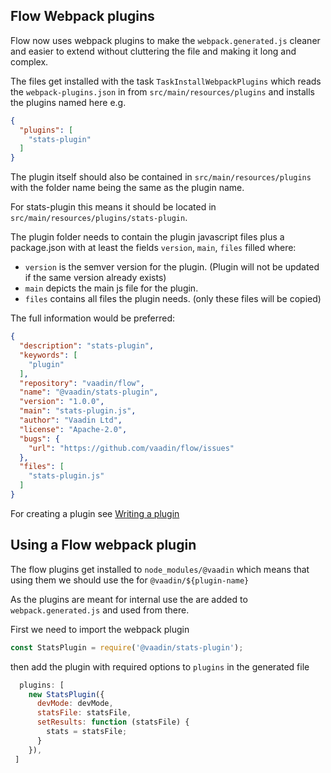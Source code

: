 ## Flow Webpack plugins

Flow now uses webpack plugins to make the `webpack.generated.js` cleaner and easier to extend
without cluttering the file and making it long and complex.

The files get installed with the task `TaskInstallWebpackPlugins` which reads the `webpack-plugins.json`
in from `src/main/resources/plugins` and installs the plugins named here e.g.

```json
{
  "plugins": [
    "stats-plugin"
  ]
}
```

The plugin itself should also be contained in `src/main/resources/plugins` with the
folder name being the same as the plugin name.

For stats-plugin this means it should be located in `src/main/resources/plugins/stats-plugin`.

The plugin folder needs to contain the plugin javascript files plus a package.json with at least the fields
`version`, `main`, `files` filled where:
  * `version` is the semver version for the plugin. 
  (Plugin will not be updated if the same version already exists)
  * `main` depicts the main js file for the plugin.
  * `files` contains all files the plugin needs.
   (only these files will be copied)

The full information would be preferred:

```json
{
  "description": "stats-plugin",
  "keywords": [
    "plugin"
  ],
  "repository": "vaadin/flow",
  "name": "@vaadin/stats-plugin",
  "version": "1.0.0",
  "main": "stats-plugin.js",
  "author": "Vaadin Ltd",
  "license": "Apache-2.0",
  "bugs": {
    "url": "https://github.com/vaadin/flow/issues"
  },
  "files": [
    "stats-plugin.js"
  ]
}
```

For creating a plugin see [Writing a plugin](https://webpack.js.org/contribute/writing-a-plugin/)

## Using a Flow webpack plugin

The flow plugins get installed to `node_modules/@vaadin` which means that using them we should use the for `@vaadin/${plugin-name}`

As the plugins are meant for internal use the are added to `webpack.generated.js` and
used from there.

First we need to import the webpack plugin

```js
const StatsPlugin = require('@vaadin/stats-plugin');
```

then add the plugin with required options to `plugins` in the generated file
```js
  plugins: [
    new StatsPlugin({
      devMode: devMode,
      statsFile: statsFile,
      setResults: function (statsFile) {
        stats = statsFile;
      }
    }),
 ]
```
